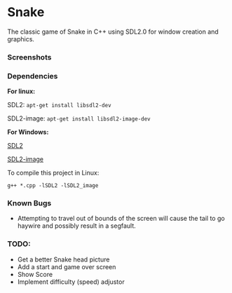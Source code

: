 # Snake
The classic game of Snake in C++ using SDL2.0 for window creation and graphics.

### Screenshots



### Dependencies

**For linux:**

SDL2: 		  `apt-get install libsdl2-dev`

SDL2-image:  `apt-get install libsdl2-image-dev`
	
**For Windows:**

[SDL2](https://www.libsdl.org/download-2.0.php)

[SDL2-image](https://www.libsdl.org/projects/SDL_image/)


To compile this project in Linux:

`g++ *.cpp -lSDL2 -lSDL2_image`

	
### Known Bugs
* Attempting to travel out of bounds of the screen will cause the tail to go haywire and possibly result in a segfault.
		
### TODO:
* Get a better Snake head picture
* Add a start and game over screen
* Show Score
* Implement difficulty (speed) adjustor
